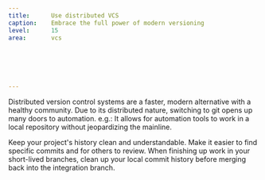 ```yaml
---
title:      Use distributed VCS
caption:    Embrace the full power of modern versioning
level:      15
area:       vcs






---
```


Distributed version control systems are a faster, modern alternative with a healthy community. Due to its distributed nature, switching to git opens up many doors to automation.
e.g.: It allows for automation tools to work in a local repository without jeopardizing the mainline.

Keep your project's history clean and understandable. Make it easier to find specific commits and for others to review.  When finishing up work in your short-lived branches, clean up your local commit history before merging back into the integration branch.
